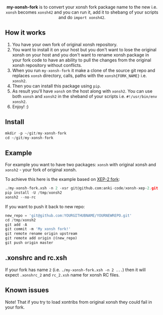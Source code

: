 <p align="center">
<b>my-xonsh-fork</b> is to convert your xonsh fork package name to the new i.e. <code>xonsh</code> becomes <code>xonsh42</code> and you can run it, add it to shebang of your scripts and do <code>import xonsh42</code>. 
</p>

## How it works

1. You have your own fork of original xonsh repository.
2. You want to install it on your host but you don't want to lose the original xonsh on your host and you don't want to rename xonsh package in your fork code to have an ability to pull the changes from the original xonsh repository without conflicts.
3. When you run `my-xonsh-fork` it make a clone of the source git repo and replaces `xonsh` directory, calls, paths with the `xonsh{FORK_NAME}` i.e. `xonsh2`.
4. Then you can install this package using `pip`.
5. As result you'll have `xonsh` on the host along with `xonsh2`. You can use both `xonsh` and `xonsh2` in the sheband of your scripts i.e. `#!/usr/bin/env xonsh2`.
6. Enjoy! :)

## Install
```python
mkdir -p ~/git/my-xonsh-fork
cd ~/git/my-xonsh-fork
```

## Example
For example you want to have two packages: `xonsh` with original xonsh and `xonsh2` - your fork of original xonsh. 

To achieve this here is the example based on [XEP-2 fork](https://github.com/anki-code/xonsh-xep-2): 
```python
./my-xonsh-fork.xsh -n 2 -xsr git@github.com:anki-code/xonsh-xep-2.git -xtd /tmp/xonsh2 -f
pip install -U /tmp/xonsh2
xonsh2 --no-rc
```
If you want to push it back to new repo:
```python
new_repo = 'git@github.com:YOURGITHUBNAME/YOURNEWREPO.git'
cd /tmp/xonsh2
git add -A
git commit -m 'My xonsh fork!'
git remote rename origin upstream
git remote add origin @(new_repo)
git push origin master
```

## .xonshrc and rc.xsh

If your fork has name `2` (i.e. `./my-xonsh-fork.xsh -n 2 ...`) then it will expect `.xonshrc_2` and `rc_2.xsh` name 
for xonsh RC files. 

## Known issues

Note! That if you try to load xontribs from original xonsh they could fail in your fork.

